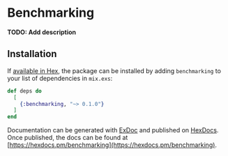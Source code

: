 # Benchmarking

**TODO: Add description**

## Installation

If [available in Hex](https://hex.pm/docs/publish), the package can be installed
by adding `benchmarking` to your list of dependencies in `mix.exs`:

```elixir
def deps do
  [
    {:benchmarking, "~> 0.1.0"}
  ]
end
```

Documentation can be generated with [ExDoc](https://github.com/elixir-lang/ex_doc)
and published on [HexDocs](https://hexdocs.pm). Once published, the docs can
be found at [https://hexdocs.pm/benchmarking](https://hexdocs.pm/benchmarking).

